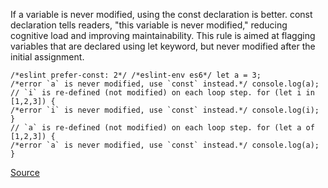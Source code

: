 If a variable is never modified, using the const declaration is better.
const declaration tells readers, "this variable is never modified," reducing cognitive load and improving maintainability.
This rule is aimed at flagging variables that are declared using let keyword, but never modified after the initial assignment.

```
/*eslint prefer-const: 2*/ /*eslint-env es6*/ let a = 3;
/*error `a` is never modified, use `const` instead.*/ console.log(a);
// `i` is re-defined (not modified) on each loop step. for (let i in [1,2,3]) {
/*error `i` is never modified, use `const` instead.*/ console.log(i);
}
// `a` is re-defined (not modified) on each loop step. for (let a of [1,2,3]) {
/*error `a` is never modified, use `const` instead.*/ console.log(a);
}

```

[Source](http://eslint.org/docs/rules/prefer-const)
